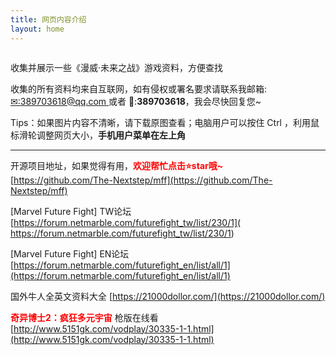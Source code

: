 ```yaml
---
title: 网页内容介绍
layout: home
---
```






<img src="https://www.nextstepone.ltd/mff/images/introduce2.png" alt="" referrerpolicy="no-referrer">

收集并展示一些《漫威·未来之战》游戏资料，方便查找

收集的所有资料均来自互联网，如有侵权或署名要求请联系我邮箱:[✉:389703618@qq.com ](mailto:389703618@qq.com)或者 🐧:**389703618**，我会尽快回复您~

Tips：如果图片内容不清晰，请下载原图查看；电脑用户可以按住 Ctrl ，利用鼠标滑轮调整网页大小，**手机用户菜单在左上角**

------

开源项目地址，如果觉得有用，**<font color='red'>欢迎帮忙点击⭐star哦~</font>** [https://github.com/The-Nextstep/mff](https://github.com/The-Nextstep/mff)

[Marvel Future Fight] TW论坛  [https://forum.netmarble.com/futurefight_tw/list/230/1]( https://forum.netmarble.com/futurefight_tw/list/230/1)

[Marvel Future Fight] EN论坛  [https://forum.netmarble.com/futurefight_en/list/all/1](https://forum.netmarble.com/futurefight_en/list/all/1)

国外牛人全英文资料大全 [https://21000dollor.com/](https://21000dollor.com/)

<font color='red'>**奇异博士2：疯狂多元宇宙**</font>  枪版在线看 [http://www.5151gk.com/vodplay/30335-1-1.html](http://www.5151gk.com/vodplay/30335-1-1.html)

